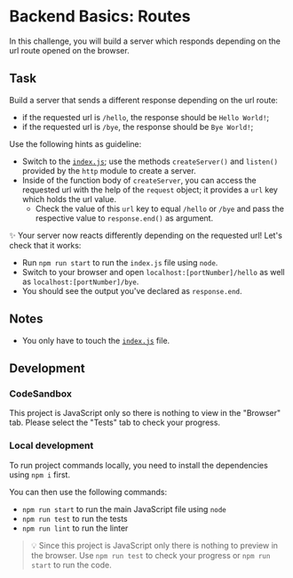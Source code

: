 # Backend Basics: Routes

In this challenge, you will build a server which responds depending on the url route opened on the browser.

## Task

Build a server that sends a different response depending on the url route:

- if the requested url is `/hello`, the response should be `Hello World!`;
- if the requested url is `/bye`, the response should be `Bye World!`;

Use the following hints as guideline:

- Switch to the [`index.js`](./index.js); use the methods `createServer()` and `listen()` provided by the `http` module to create a server.
- Inside of the function body of `createServer`, you can access the requested url with the help of the `request` object; it provides a `url` key which holds the url value.
  - Check the value of this `url` key to equal `/hello` or `/bye` and pass the respective value to `response.end()` as argument.

✨ Your server now reacts differently depending on the requested url! Let's check that it works:

- Run `npm run start` to run the `index.js` file using `node`.
- Switch to your browser and open `localhost:[portNumber]/hello` as well as `localhost:[portNumber]/bye`.
- You should see the output you've declared as `response.end`.

## Notes

- You only have to touch the [`index.js`](./index.js) file.

## Development

### CodeSandbox

This project is JavaScript only so there is nothing to view in the "Browser" tab. Please select the "Tests" tab to check your progress.

### Local development

To run project commands locally, you need to install the dependencies using `npm i` first.

You can then use the following commands:

- `npm run start` to run the main JavaScript file using `node`
- `npm run test` to run the tests
- `npm run lint` to run the linter

> 💡 Since this project is JavaScript only there is nothing to preview in the browser. Use `npm run test` to check your progress or `npm run start` to run the code.
